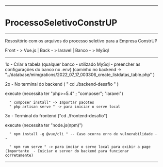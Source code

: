 ***************************************************************************************************
# ProcessoSeletivoConstrUP
***************************************************************************************************
Resositório com os arquivos do processo seletivo para a Empresa ConstrUP

Front - > Vue.js |
Back  - > laravel | 
Banco - > MySql

***************************************************************************************************

1o - Criar a tabela (qualquer banco - utilizado MySql - preencher as configurações do banco no .env)
(caminho no backend -> "../database/mimgrations/2022_07_17_003306_create_listdatas_table.php" )

2o - No terminal do backend ( " cd ./backend-desafio " )

  execute (necessita ter "php>=5.4" ; "composer"; "laravel")

      " composer install" -> Importar pacotes 
      " php artisan serve " -> para iniciar o serve local
      
      
3o - Terminal do frontend  ("cd ./frontend-desafio")

  execute (necessita ter "node.js(npm)")

      " npm install -g @vue/cli " -- Caso ocorra erro de vulnerabilidade -- 

      " npm run serve " -> para inciar o serve local para exibir a page (Importante  - Iniciar o server do backend para funcionar corretamente)
  
***************************************************************************************************
 
